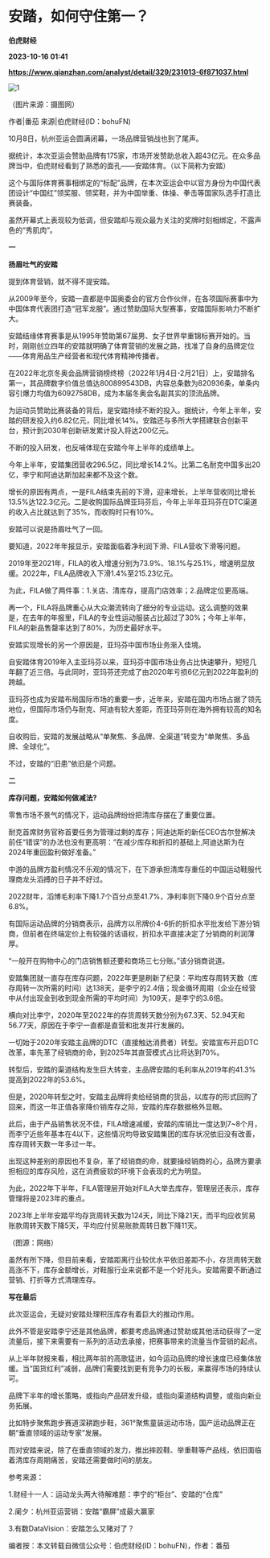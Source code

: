 # 安踏，如何守住第一？
**伯虎财经**

**2023-10-16 01:41**

**https://www.qianzhan.com/analyst/detail/329/231013-6f871037.html**

![1](https://img3.qianzhan.com/news/202310/13/20231013-c15c6f56190a0eba_760x5000.jpg)

（图片来源：摄图网）

作者|番茄 来源|伯虎财经(ID：bohuFN)

10月8日，杭州亚运会圆满闭幕，一场品牌营销战也到了尾声。

据统计，本次亚运会赞助品牌有175家，市场开发赞助总收入超43亿元。在众多品牌当中，伯虎财经看到了熟悉的面孔——安踏体育。（以下简称为安踏）

这个与国际体育赛事相绑定的“标配”品牌，在本次亚运会中以官方身份为中国代表团设计“中国红”领奖服、领奖鞋，并为中国举重、体操、拳击等国家队选手打造比赛装备。

虽然开幕式上表现较为低调，但安踏却与观众最为关注的奖牌时刻相绑定，不露声色的“秀肌肉”。

**一**

**扬眉吐气的安踏**

提到体育营销，就不得不提安踏。

从2009年至今，安踏一直都是中国奥委会的官方合作伙伴，在各项国际赛事中为中国体育代表团打造“冠军龙服”。通过赞助国际大型赛事，安踏国际影响力不断扩大。

安踏结缘体育赛事是从1995年赞助第67届男、女子世界举重锦标赛开始的。当时，刚刚创立四年的安踏就明确了体育营销的发展之路，找准了自身的品牌定位——体育用品生产经营者和现代体育精神传播者。

在2022年北京冬奥会品牌营销榜终榜（2022年1月4日-2月21日）上，安踏排名第一，其品牌数字价值总值达800899543DB，内容总条数为820936条，单条内容引爆力均值为6092758DB，成为本届冬奥会名副其实的顶流品牌。

为运动员赞助比赛装备的背后，是安踏持续不断的投入。据统计，今年上半年，安踏的研发投入约6.82亿元，同比增长14%。安踏还与多所大学搭建联合创新平台，预计到2030年创新研发累计投入将达200亿元。

不断的投入研发，也反哺体现在安踏今年上半年的成绩单上。

今年上半年，安踏集团营收296.5亿，同比增长14.2%。比第二名耐克中国多出20亿，李宁和阿迪达斯加起来都不及这个数。

增长的原因有两点，一是FILA结束先前的下滑，迎来增长，上半年营收同比增长13.5%达122.3亿元。二是收购国际品牌亚玛芬后，今年上半年亚玛芬在DTC渠道的收入占比就达到了35%，而收购时只有10%。

安踏可以说是扬眉吐气了一回。

要知道，2022年年报显示，安踏面临着净利润下滑、FILA营收下滑等问题。

2019年至2021年，FILA的收入增速分别为73.9%、18.1%与25.1%，增速明显放缓。2022年，FILA品牌收入下滑1.4%至215.23亿元。

为此，FILA做了两件事：1.关店、清库存，提高门店效率；2.品牌定位更高端。

再一个，FILA将品牌重心从大众潮流转向了细分的专业运动。这么调整的效果是，在去年的年报里，FILA的专业性运动服装占比超过了30%；今年上半年，FILA的新品售罄率达到了80%，为历史最好水平。

安踏实现增长的另一个原因是，亚玛芬中国市场业务渐入佳境。

自安踏体育2019年入主亚玛芬以来，亚玛芬中国市场业务占比快速攀升，短短几年翻了近三倍。与此同时，亚玛芬还完成了由2020年亏损6亿元到2022年盈利的跨越。

亚玛芬也成为安踏布局国际市场的重要一步，近年来，安踏在国内市场占据了领先地位，但国际市场仍与耐克、阿迪有较大差距，而亚玛芬则在海外拥有较高的知名度。

自收购后，安踏的发展战略从“单聚焦、多品牌、全渠道”转变为“单聚焦、多品牌、全球化”。

不过，安踏的“旧患”依旧是个问题。

**二**

**库存问题，安踏如何做减法?**

零售市场不景气的情况下，运动品牌纷纷把清库存摆在了重要位置。

耐克首席财务官称首要任务为管理过剩的库存；阿迪达斯的新任CEO古尔登解决前任“错误”的办法也没有更高明：“在减少库存和折扣的基础上,阿迪达斯为在2024年重回盈利做好准备。”

中游的品牌方盈利情况不乐观的情况下，在下游承担清库存重任的中国运动鞋服代理商龙头滔搏的日子并不好过。

2022财年，滔博毛利率下降1.7个百分点至41.7%，净利率则下降0.9个百分点至6.8%。

有国际运动品牌的分销商表示，品牌方以吊牌价4-6折的折扣水平批发给下游分销商，但前者在终端定价上有较强的话语权，折扣水平直接决定了分销商的利润薄厚。

“一般开在购物中心的门店销售额还要和商场三七分账。”该分销商说道。

安踏集团就一直存在库存问题，2022年更是刷新了纪录：平均库存周转天数（库存周转一次所需的时间）达138天，是李宁的2.4倍；现金循环周期（企业在经营中从付出现金到收到现金所需的平均时间）为109天，是李宁的3.6倍。

横向对比李宁，2020年至2022年的存货周转天数分别为67.3天、52.94天和56.77天，原因在于李宁一直都是直营和批发并行发展的。

一切始于2020年安踏主品牌的DTC（直接触达消费者）转型。安踏宣布开启DTC改革，率先革了经销商的命，到2025年其直营模式占比将达到70%。

转型后，安踏的渠道结构发生巨大转变，主品牌安踏的毛利率从2019年的41.3%提高到2022年的53.6%。

但是，2020年转型之时，安踏主品牌将卖给经销商的货品，以库存的形式回购了回来，而这一年正值各家降价销库存之际，安踏的库存数据格外显眼。

此后，由于产品销售状况不佳，FILA增速减缓，安踏的库销比一度达到7~8个月，而李宁近些年基本在4以下，这些情况均导致安踏集团的库存状况依旧没有改善，库存周转天数一年多过一年。

出现这种差别的原因也不复杂，革了经销商的命，就要操经销商的心，品牌方要承担相应的库存风险，这在消费疲软的环境下会表现的尤为明显。

为此，2022年下半年，FILA管理层开始对FILA大举去库存，管理层还表示，库存管理将是2023年的重点。

2023年上半年安踏平均存货周转天数为124天，同比下降21天，而平均应收贸易账款周转天数下降5天，平均应付贸易账款周转日数下降11天。

（图源：网络）

虽然有所下降，但目前来看，安踏距离行业较优水平依旧差距不小，存货周转天数高涨不下，库存金额增长，对鞋服行业来说都不是一个好兆头。安踏需要不断通过营销、打折等方式清理库存。

**写在最后**

此次亚运会，无疑对安踏处理积压库存有着巨大的推动作用。

此外不管是安踏李宁还是其他品牌，都要考虑品牌通过赞助或其他活动获得了一定流量后，接下来需要有一系列的活动去承接，把赛事带来的流量当作营销的起点。

从上半年财报来看，相比两年前的高歌猛进，如今运动品牌的增长速度已经集体放缓。当“国货红利”减弱，品牌们需要找到更有竞争力的长板，来赢得市场的持续认可。

品牌下半年的增长策略，或指向产品研发升级，或指向渠道结构调整，或指向新业务拓展。

比如特步聚焦跑步赛道深耕跑步鞋，361°聚焦童装运动市场，国产运动品牌正在朝“垂直领域的运动专家”发展。

而对安踏来说，除了在垂直领域的发力，推出摔跤鞋、举重鞋等产品线，依旧面临着清库存周期痛苦，安踏还需要做时间的朋友。

参考来源：

1.财经十一人：运动龙头两大待解难题：李宁的“柜台”、安踏的“仓库”

2.阑夕：杭州亚运营销：安踏“霸屏”成最大赢家

3.有数DataVision：安踏怎么又赌对了？

编者按：本文转载自微信公众号：伯虎财经(ID：bohuFN)，作者：番茄